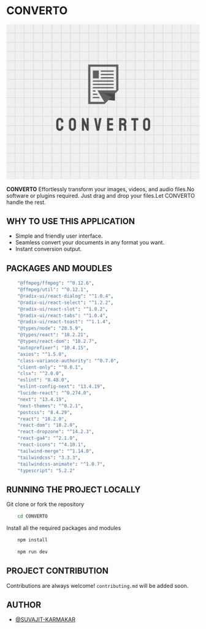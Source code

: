 
# CONVERTO

![LOGO](./public/images/LOGO.png)

**CONVERTO** Effortlessly transform your images, videos, and audio files.No software or plugins required. Just drag and drop your files.Let CONVERTO handle the rest.


## WHY TO USE THIS APPLICATION

- Simple and friendly user interface.
- Seamless convert your documents in any format you want.
- Instant conversion output.



## PACKAGES AND MOUDLES

``` bash 
    "@ffmpeg/ffmpeg": "^0.12.6",
    "@ffmpeg/util": "^0.12.1",
    "@radix-ui/react-dialog": "^1.0.4",
    "@radix-ui/react-select": "^1.2.2",
    "@radix-ui/react-slot": "^1.0.2",
    "@radix-ui/react-tabs": "^1.0.4",
    "@radix-ui/react-toast": "^1.1.4",
    "@types/node": "20.5.9",
    "@types/react": "18.2.21",
    "@types/react-dom": "18.2.7",
    "autoprefixer": "10.4.15",
    "axios": "^1.5.0",
    "class-variance-authority": "^0.7.0",
    "client-only": "^0.0.1",
    "clsx": "^2.0.0",
    "eslint": "8.48.0",
    "eslint-config-next": "13.4.19",
    "lucide-react": "^0.274.0",
    "next": "13.4.19",
    "next-themes": "^0.2.1",
    "postcss": "8.4.29",
    "react": "18.2.0",
    "react-dom": "18.2.0",
    "react-dropzone": "^14.2.3",
    "react-ga4": "^2.1.0",
    "react-icons": "^4.10.1",
    "tailwind-merge": "^1.14.0",
    "tailwindcss": "3.3.3",
    "tailwindcss-animate": "^1.0.7",
    "typescript": "5.2.2"
```
## RUNNING THE PROJECT LOCALLY

Git clone or fork the repository

```bash
    cd CONVERTO
```
Install all the required packages and modules
```bash
    npm install 
```

```bash
    npm run dev
```

## PROJECT CONTRIBUTION

Contributions are always welcome!
`contributing.md` will be added soon.

## AUTHOR

- [@SUVAJIT-KARMAKAR](https://github.com/SUVAJIT-KARMAKAR)

